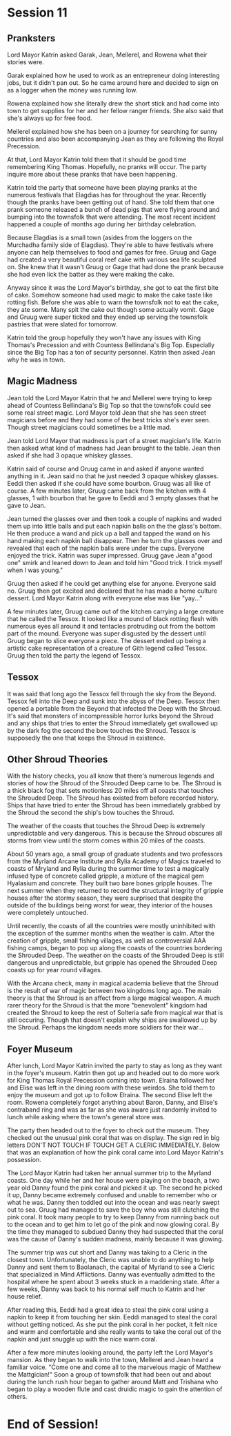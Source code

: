 # Session 11

## Pranksters

Lord Mayor Katrin asked Garak, Jean, Mellerel, and Rowena what their stories were. 

Garak explained how he used to work as an entrepreneur doing interesting jobs, but it didn't pan out. So he came around here and decided to sign on as a logger when the money was running low. 

Rowena explained how she literally drew the short stick and had come into town to get supplies for her and her fellow ranger friends. She also said that she's always up for free food. 

Mellerel explained how she has been on a journey for searching for sunny countries and also been accompanying Jean as they are following the Royal Precession. 

At that, Lord Mayor Katrin told them that it should be good time remembering King Thomas. Hopefully, no pranks will occur. The party inquire more about these pranks that have been happening. 

Katrin told the party that someone have been playing pranks at the numerous festivals that Elagdias has for throughout the year. Recently though the pranks have been getting out of hand. She told them that one prank someone released a bunch of dead pigs that were flying around and bumping into the townsfolk that were attending. The most recent incident happened a couple of months ago during her birthday celebration. 

Because Elagdias is a small town (asides from the loggers on the Murchadha family side of Elagdias). They're able to have festivals where anyone can help themselves to food and games for free. Gruug and Gage had created a very beautiful coral reef cake with various sea life sculpted on. She knew that it wasn't Gruug or Gage that had done the prank because she had even lick the batter as they were making the cake. 

Anyway since it was the Lord Mayor's birthday, she got to eat the first bite of cake. Somehow someone had used magic to make the cake taste like rotting fish. Before she was able to warn the townsfolk not to eat the cake, they ate some. Many spit the cake out though some actually vomit. Gage and Gruug were super ticked and they ended up serving the townsfolk pastries that were slated for tomorrow. 

Katrin told the group hopefully they won't have any issues with King Thomas's Precession and with Countess Bellindana's Big Top. Especially since the Big Top has a ton of security personnel. Katrin then asked Jean why he was in town.

## Magic Madness

Jean told the Lord Mayor Katrin that he and Mellerel were trying to keep ahead of Countess Bellindana's Big Top so that the townsfolk could see some real street magic. Lord Mayor told Jean that she has seen street magicians before and they had some of the best tricks she's ever seen. Though street magicians could sometimes be a little mad. 

Jean told Lord Mayor that madness is part of a street magician's life. Katrin then asked what kind of madness had Jean brought to the table. Jean then asked if she had 3 opaque whiskey glasses. 

Katrin said of course and Gruug came in and asked if anyone wanted anything in it. Jean said no that he just needed 3 opaque whiskey glasses. Eeddi then asked if she could have some bourbon. Gruug was all like of course. A few minutes later, Gruug came back from the kitchen with 4 glasses, 1 with bourbon that he gave to Eeddi and 3 empty glasses that he gave to Jean. 

Jean turned the glasses over and then took a couple of napkins and waded them up into little balls and put each napkin balls on the the glass's bottom. He then produce a wand and pick up a ball and tapped the wand on his hand making each napkin ball disappear. Then he turn the glasses over and revealed that each of the napkin balls were under the cups. Everyone enjoyed the trick. Katrin was super impressed. Gruug gave Jean a"good one" smirk and leaned down to Jean and told him "Good trick. I trick myself when I was young." 

Gruug then asked if he could get anything else for anyone. Everyone said no. Gruug then got excited and declared that he has made a home culture dessert. Lord Mayor Katrin along with everyone else was like "yay..." 

A few minutes later, Gruug came out of the kitchen carrying a large creature that he called the Tessox. It looked like a mound of black rotting flesh with numerous eyes all around it and tentacles protruding out from the bottom part of the mound. Everyone was super disgusted by the dessert until Gruug began to slice everyone a piece. The dessert ended up being a artistic cake representation of a creature of Gith legend called Tessox. Gruug then told the party the legend of Tessox. 

## Tessox

It was said that long ago the Tessox fell through the sky from the Beyond. Tessox fell into the Deep and sunk into the abyss of the Deep. Tessox then opened a portable from the Beyond that infected the Deep with the Shroud. It's said that monsters of incompressible horror lurks beyond the Shroud and any ships that tries to enter the Shroud immediately get swallowed up by the dark fog the second the bow touches the Shroud. Tessox is supposedly the one that keeps the Shroud in existence. 

## Other Shroud Theories

With the history checks, you all know that there's numerous legends and stories of how the Shroud of the Shrouded Deep came to be. The Shroud is a thick black fog that sets motionless 20 miles off all coasts that touches the Shrouded Deep. The Shroud has existed from before recorded history. Ships that have tried to enter the Shroud has been immediately grabbed by the Shroud the second the ship's bow touches the Shroud. 

The weather of the coasts that touches the Shroud Deep is extremely unpredictable and very dangerous. This is because the Shroud obscures all storms from view until the storm comes within 20 miles of the coasts. 

About 50 years ago, a small group of graduate students and two professors from the Myrland Arcane Institute and Rylia Academy of Magics traveled to coasts of Mryland and Rylia during the summer time to test a magically infused type of concrete called gripple, a mixture of the magical gem Hyalasium and concrete. They built two bare bones gripple houses. The next summer when they returned to record the structural integrity of gripple houses after the stormy season, they were surprised that despite the outside of the buildings being worst for wear, they interior of the houses were completely untouched.

Until recently, the coasts of all the countries were mostly uninhibited with the exception of the summer months when the weather is calm. After the creation of gripple, small fishing villages, as well as controversial AAA fishing camps, began to pop up along the coasts of the countries bordering the Shrouded Deep. The weather on the coasts of the Shrouded Deep is still dangerous and unpredictable, but gripple has opened the Shrouded Deep coasts up for year round villages. 

With the Arcana check, many in magical academia believe that the Shroud is the result of war of magic between two kingdoms long ago. The main theory is that the Shroud is an affect from a large magical weapon. A much rarer theory for the Shroud is that the more "benevolent" kingdom had created the Shroud to keep the rest of Solteria safe from magical war that is still occuring. Though that doesn't explain why ships are swallowed up by the Shroud. Perhaps the kingdom needs more soldiers for their war...

## Foyer Museum

After lunch, Lord Mayor Katrin invited the party to stay as long as they want in the foyer's museum. Katrin then got up and headed out to do more work for King Thomas Royal Precession coming into town. Elraina followed her and Elise was left in the dining room with these weirdos. She told them to enjoy the museum and got up to follow Elraina. The second Elise left the room. Rowena completely forgot anything about Baron, Danny, and Elise's contraband ring and was as far as she was aware just randomly invited to lunch while asking where the town's general store was. 

The party then headed out to the foyer to check out the museum. They checked out the unusual pink coral that was on display. The sign red in big letters DON'T NOT TOUCH IF TOUCH GET A CLERIC IMMEDIATELY. Below that was an explanation of how the pink coral came into Lord Mayor Katrin's possession. 

The Lord Mayor Katrin had taken her annual summer trip to the Myrland coasts. One day while her and her house were playing on the beach, a two year old Danny found the pink coral and picked it up. The second he picked it up, Danny became extremely confused and unable to remember who or what he was. Danny then toddled out into the ocean and was nearly swept out to sea. Gruug had managed to save the boy who was still clutching the pink coral. It took many people to try to keep Danny from running back out to the ocean and to get him to let go of the pink and now glowing coral. By the time they managed to subdued Danny they had suspected that the coral was the cause of Danny's sudden madness, mainly because it was glowing. 

The summer trip was cut short and Danny was taking to a Cleric in the closest town. Unfortunately, the Cleric was unable to do anything to help Danny and sent them to Baolanach, the capital of Myrland to see a Cleric that specialized in Mind Afflictions. Danny was eventually admitted to the hospital where he spent about 3 weeks stuck in a maddening state. After a few weeks, Danny was back to his normal self much to Katrin and her house relief. 

After reading this, Eeddi had a great idea to steal the pink coral using a napkin to keep it from touching her skin. Eeddi managed to steal the coral without getting noticed. As she put the pink coral in her pocket, it felt nice and warm and comfortable and she really wants to take the coral out of the napkin and just snuggle up with the nice warm coral.

After a few more minutes looking around, the party left the Lord Mayor's mansion. As they began to walk into the town, Mellerel and Jean heard a familiar voice. "Come one and come all to the marvelous magic of Matthew the Mattgician!" Soon a group of townsfolk that had been out and about during the lunch rush hour began to gather around Matt and Trishana who began to play a wooden flute and cast druidic magic to gain the attention of others. 

# End of Session!